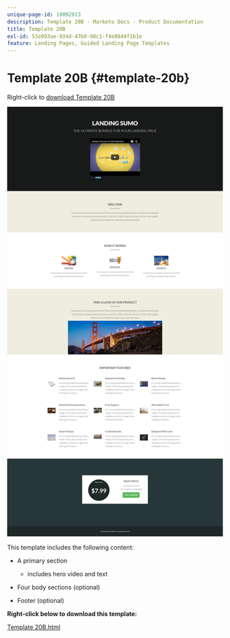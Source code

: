 ```yaml
---
unique-page-id: 10092913
description: Template 20B - Marketo Docs - Product Documentation
title: Template 20B
exl-id: 53a993ae-934d-47b0-98c1-f4e88d4f1b1e
feature: Landing Pages, Guided Landing Page Templates
---
```

# Template 20B {#template-20b}

Right-click to [download Template 20B](https://experienceleague.adobe.com/landing/marketo/lp-templates/template-20b.html)

![](assets/template-20b.png)

This template includes the following content:

* A primary section

    * includes hero video and text

* Four body sections (optional)
* Footer (optional)

**Right-click below to download this template:**

[Template 20B.html](https://experienceleague.adobe.com/landing/marketo/lp-templates/template-20b.html)
